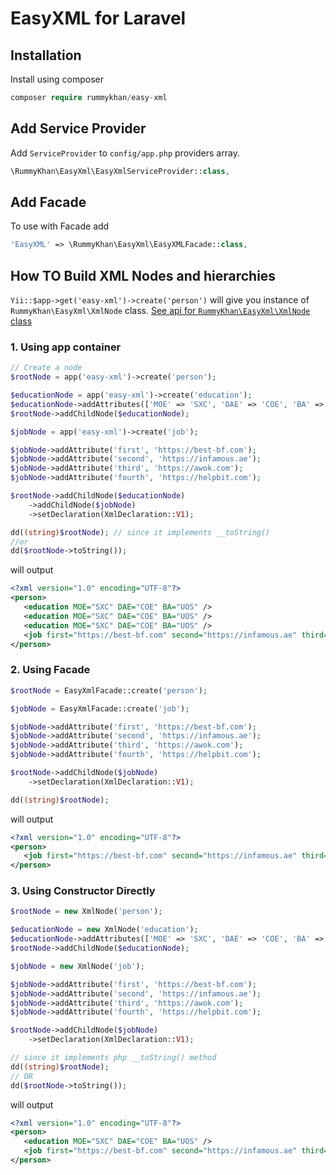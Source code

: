 # EasyXML for Laravel

## Installation

Install using composer

```php
composer require rummykhan/easy-xml
```

## Add Service Provider
Add `ServiceProvider` to `config/app.php` providers array.

```php
\RummyKhan\EasyXml\EasyXmlServiceProvider::class,
```

## Add Facade
To use with Facade add

```php
'EasyXML' => \RummyKhan\EasyXml\EasyXMLFacade::class,
```

## How TO Build XML Nodes and hierarchies 

`Yii::$app->get('easy-xml')->create('person')` will give you instance of `RummyKhan\EasyXml\XmlNode` class.
[See api for `RummyKhan\EasyXml\XmlNode` class ](https://github.com/rummykhan/easy-xml/blob/master/README.md)

### 1. Using app container

```php
// Create a node
$rootNode = app('easy-xml')->create('person');

$educationNode = app('easy-xml')->create('education');
$educationNode->addAttributes(['MOE' => 'SXC', 'DAE' => 'COE', 'BA' => 'UOS']);
$rootNode->addChildNode($educationNode);

$jobNode = app('easy-xml')->create('job');

$jobNode->addAttribute('first', 'https://best-bf.com');
$jobNode->addAttribute('second', 'https://infamous.ae');
$jobNode->addAttribute('third', 'https://awok.com');
$jobNode->addAttribute('fourth', 'https://helpbit.com');

$rootNode->addChildNode($educationNode)
    ->addChildNode($jobNode)
    ->setDeclaration(XmlDeclaration::V1);

dd((string)$rootNode); // since it implements __toString()
//or
dd($rootNode->toString());
```

will output

```xml
<?xml version="1.0" encoding="UTF-8"?>
<person>
   <education MOE="SXC" DAE="COE" BA="UOS" />
   <education MOE="SXC" DAE="COE" BA="UOS" />
   <education MOE="SXC" DAE="COE" BA="UOS" />
   <job first="https://best-bf.com" second="https://infamous.ae" third="https://awok.com" fourth="https://helpbit.com" />
</person>
```

### 2. Using Facade

```php
$rootNode = EasyXmlFacade::create('person');

$jobNode = EasyXmlFacade::create('job');

$jobNode->addAttribute('first', 'https://best-bf.com');
$jobNode->addAttribute('second', 'https://infamous.ae');
$jobNode->addAttribute('third', 'https://awok.com');
$jobNode->addAttribute('fourth', 'https://helpbit.com');

$rootNode->addChildNode($jobNode)
    ->setDeclaration(XmlDeclaration::V1);

dd((string)$rootNode);
```

will output

```xml
<?xml version="1.0" encoding="UTF-8"?>
<person>
   <job first="https://best-bf.com" second="https://infamous.ae" third="https://awok.com" fourth="https://helpbit.com" />
</person>
```


### 3. Using Constructor Directly

```php
$rootNode = new XmlNode('person');

$educationNode = new XmlNode('education');
$educationNode->addAttributes(['MOE' => 'SXC', 'DAE' => 'COE', 'BA' => 'UOS']);
$rootNode->addChildNode($educationNode);

$jobNode = new XmlNode('job');

$jobNode->addAttribute('first', 'https://best-bf.com');
$jobNode->addAttribute('second', 'https://infamous.ae');
$jobNode->addAttribute('third', 'https://awok.com');
$jobNode->addAttribute('fourth', 'https://helpbit.com');

$rootNode->addChildNode($jobNode)
    ->setDeclaration(XmlDeclaration::V1);

// since it implements php __toString() method
dd((string)$rootNode);
// OR
dd($rootNode->toString());
```

will output

```xml
<?xml version="1.0" encoding="UTF-8"?>
<person>
   <education MOE="SXC" DAE="COE" BA="UOS" />
   <job first="https://best-bf.com" second="https://infamous.ae" third="https://awok.com" fourth="https://helpbit.com" />
</person>
```
